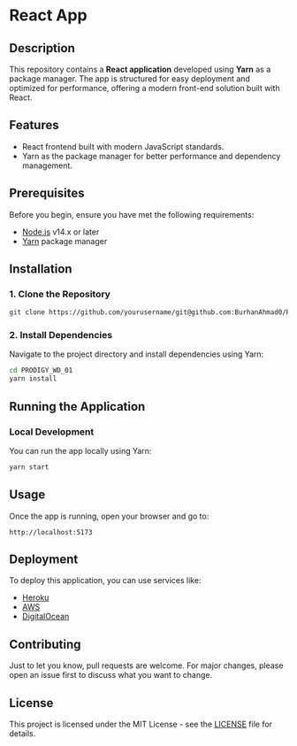 # React App

## Description
This repository contains a **React application** developed using **Yarn** as a package manager. The app is structured for easy deployment and optimized for performance, offering a modern front-end solution built with React.

## Features
- React frontend built with modern JavaScript standards.
- Yarn as the package manager for better performance and dependency management.

## Prerequisites
Before you begin, ensure you have met the following requirements:
- [Node.js](https://nodejs.org/en/) v14.x or later
- [Yarn](https://yarnpkg.com/) package manager

## Installation

### 1. Clone the Repository
```bash
git clone https://github.com/yourusername/git@github.com:BurhanAhmad0/PRODIGY_WD_01.git
```

### 2. Install Dependencies
Navigate to the project directory and install dependencies using Yarn:
```bash
cd PRODIGY_WD_01
yarn install
```

## Running the Application

### Local Development
You can run the app locally using Yarn:
```bash
yarn start
```

## Usage
Once the app is running, open your browser and go to:
```
http://localhost:5173
```

## Deployment
To deploy this application, you can use services like:
- [Heroku](https://www.heroku.com/)
- [AWS](https://aws.amazon.com/)
- [DigitalOcean](https://www.digitalocean.com/)

## Contributing
Just to let you know, pull requests are welcome. For major changes, please open an issue first to discuss what you want to change.

## License
This project is licensed under the MIT License - see the [LICENSE](LICENSE) file for details.
